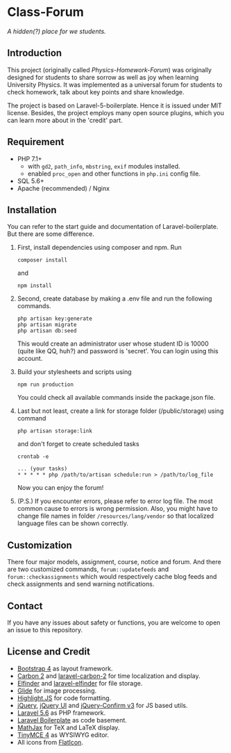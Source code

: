 # Class-Forum

*A hidden(?) place for we students.*

## Introduction

This project (originally called *Physics-Homework-Forum*) was 
 originally designed for students to  share sorrow as well as
 joy when learning University Physics. It was implemented as 
 a universal forum for students to check homework, talk about
 key points and share knowledge.

The project is based on Laravel-5-boilerplate. 
 Hence it is issued under MIT license. Besides, the 
 project employs many open source plugins, which you can learn
 more about in the 'credit' part.

## Requirement

- PHP 7.1+
  - with ``gd2``, ``path_info``, ``mbstring``, ``exif`` modules installed.
  - enabled ``proc_open`` and other functions in 
    ``php.ini`` config file.
- SQL 5.6+
- Apache (recommended) / Nginx

## Installation

You can refer to the start guide and documentation 
of Laravel-boilerplate. But there are some difference.

1. First, install dependencies using composer and npm. Run 

   ```shell
   composer install
   ```

   and

   ```shell
   npm install
   ```

2. Second, create database by making a .env file 
   and run the following commands.

   ```shell
   php artisan key:generate
   php artisan migrate
   php artisan db:seed
   ```

   This would create an administrator user whose
   student ID is 10000 (quite like QQ, huh?) and 
   password is 'secret'. You can login using this 
   account.

3. Build your stylesheets and scripts using

   ```shell
   npm run production
   ```

   You could check all available commands inside the 
   package.json file.

4. Last but not least, create a link for storage 
folder (/public/storage) using command 

   ```
   php artisan storage:link
   ```

   and don't forget to create scheduled tasks

   ```
   crontab -e
   
   ... (your tasks)
   * * * * * php /path/to/artisan schedule:run > /path/to/log_file
   ```

   Now you can enjoy the forum!
   
5. (P.S.) If you encounter errors, please refer to 
 error log file. The most common cause to errors is 
 wrong permission. Also, you might have to change file
 names in folder ``/resources/lang/vendor`` so that 
 localized language files can be shown correctly.
 
## Customization

There four major models, assignment, course, notice
 and forum. And there are two customized commands,
 ``forum::updatefeeds`` and ``forum::checkassignments``
 which would respectively cache blog feeds and check
 assignments and send warning notifications.

## Contact

If you have any issues about safety or functions, you are welcome to open an issue to this repository.

## License and Credit

*   [Bootstrap 4](http://getbootstrap.com/) as layout framework.
*   [Carbon 2](https://carbon.nesbot.com/) and [laravel-carbon-2](https://github.com/kylekatarnls/laravel-carbon-2) for time localization and display.
*   [Elfinder](https://github.com/Studio-42/elFinder) and [laravel-elfinder](https://github.com/barryvdh/laravel-elfinder) for file storage.
*   [Glide](http://glide.thephpleague.com/) for image processing.
*   [Highlight.JS](https://highlightjs.org/) for code formatting.
*   [jQuery](http://jquery.com/), [jQuery UI](https://jqueryui.com/) and [jQuery-Confirm v3](https://github.com/craftpip/jquery-confirm) for JS based utils.
*   [Laravel 5.6](https://laravel.com/) as PHP framework.
*   [Laravel Boilerplate](http://laravel-boilerplate.com/) as code basement.
*   [MathJax](https://www.mathjax.org/) for TeX and LaTeX display.
*   [TinyMCE 4](https://www.tiny.cloud/) as WYSIWYG editor.
*   All icons from [FlatIcon](https://www.flaticon.com/).